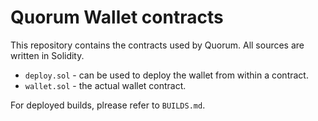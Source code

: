 # Quorum Wallet contracts

This repository contains the contracts used by Quorum. All sources are written in Solidity.

- `deploy.sol` - can be used to deploy the wallet from within a contract.
- `wallet.sol` - the actual wallet contract.

For deployed builds, plrease refer to `BUILDS.md`.
